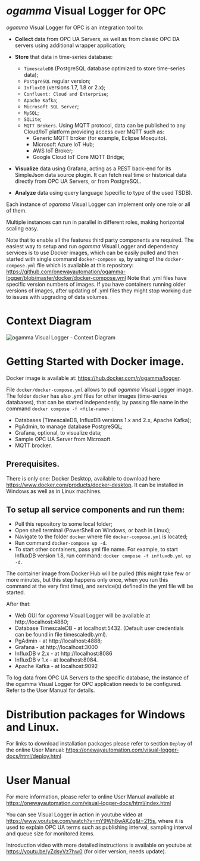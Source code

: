 # *ogamma* Visual Logger for OPC

*ogamma* Visual Logger for OPC is an integration tool to:
* **Collect** data from OPC UA Servers, as well as from classic OPC DA servers using additional wrapper application;
* **Store** that data in time-series database:
  * ``TimescaleDB`` (PostgreSQL database optimized to store time-series data);
  * ``PostgreSQL`` regular version;
  * ``InfluxDB`` (versions 1.7, 1.8 or 2.x);
  * ``Confluent: Cloud and Enterprise``;
  * ``Apache Kafka``;
  * ``Microsoft SQL Server``;
  * ``MySQL``;
  * ``SQLite``;
  * ``MQTT Brokers``. Using MQTT protocol, data can be published to any Cloud/IoT platform providing access over MQTT such as:
    * Generic MQTT broker (for example, Eclipse Mosquito).
    * Microsoft Azure IoT Hub;
    * AWS IoT Broker;
    * Google Cloud IoT Core MQTT Bridge;

* **Visualize** data using Grafana, acting as a REST back-end for its SimpleJson data source plugin. It can fetch real time or historical data directly from OPC UA Servers, or from PostgreSQL.
* **Analyze** data using query language (specific to type of the used TSDB).

Each instance of *ogamma* Visual Logger can implement only one role or all of them.

Multiple instances can run in parallel in different roles, making horizontal scaling easy.

Note that to enable all the features third party components are required.  The easiest way to setup and run *ogamma* Visual Logger and dependency services is to use Docker images, which can be easily pulled and then started with single command ``docker-compose up``, by using of the ``docker-compose.yml`` file which is available at this repository: https://github.com/onewayautomation/ogamma-logger/blob/master/docker/docker-compose.yml Note that .yml files have specific version numbers of images. If you have containers running older versions of images, after updating of .yml files they might stop working due to issues with upgrading of data volumes. 

# Context Diagram
![*ogamma* Visual Logger - Context Diagram](https://onewayautomation.com/images/ContextDiagram.png)

# Getting Started with Docker image.

Docker image is available at: https://hub.docker.com/r/ogamma/logger.

File ``docker/docker-compose.yml`` allows to pull *ogamma* Visual Logger image. The folder ``docker`` has also .yml files for other images (time-series databases), that can be started independently, by passing file name in the command ``docker compose -f <file-name> ``:
* Databases (TimescaleDB, InfluxDB versions 1.x and 2.x, Apache Kafka);
* PgAdmin, to manage database PostgreSQL;
* Grafana, optional, to visualize data;
* Sample OPC UA Server from Microsoft.
* MQTT brocker.

## Prerequisites.

There is only one: Docker Desktop, available to download here https://www.docker.com/products/docker-desktop. It can be installed in Windows as well as in Linux machines.

## To setup all service components and run them:

* Pull this repository to some local folder;
* Open shell terminal (PowerShell on Windows, or bash in Linux);
* Navigate to the folder ``docker`` where file ``docker-compose.yml`` is located;
* Run command ``docker-compose up -d``.
* To start other containers, pass yml file name. For example, to start InfluxDB version 1.8, run command: ``docker compose -f influxdb.yml up -d``.

The container image from Docker Hub will be pulled (this might take few or more minutes, but this step happens only once, when you run this command at the very first time), and service(s) defined in the yml file will be started.

After that:
* Web GUI for *ogamma* Visual Logger will be available at http://localhost:4880;
* Database TimescaleDB - at localhost:5432. (Default user credentials can be found in file timescaledb.yml).
* PgAdmin - at http://localhost:4888;
* Grafana - at http://localhost:3000
* InfluxDB v 2.x - at http://localhost:8086
* InfluxDB v 1.x - at localhost:8084.
* Apache Kafka - at localhost:9092

To log data from OPC UA Servers to the specific database, the instance of the ogamma Visual Logger for OPC application needs to be configured. Refer to the User Manual for details. 

# Distribution packages for Windows and Linux.

For links to download installation packages please refer to section ``Deploy`` of the online User Manual: https://onewayautomation.com/visual-logger-docs/html/deploy.html

# User Manual

For more information, please refer to online User Manual available at https://onewayautomation.com/visual-logger-docs/html/index.html

You can see Visual Logger in action in youtube video at https://www.youtube.com/watch?v=mY9Wh8wAKZg&t=215s, where it is used to explain OPC UA terms such as publishing interval, sampling interval and queue size for monitored items.

Introduction video with more detailed instructions is available on youtube at https://youtu.be/yZdsyVz7hw0 (for older version, needs update).
